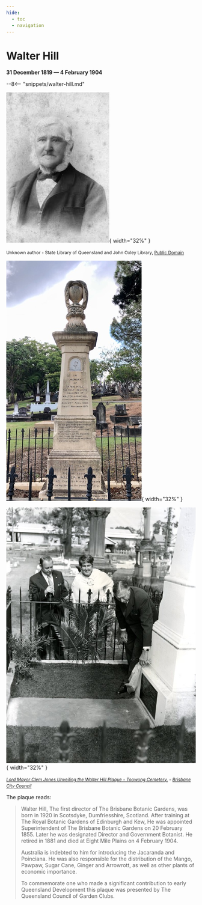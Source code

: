 ```yaml
---
hide:
  - toc
  - navigation
---
```


# Walter Hill

**31 December 1819 — 4 February 1904**

--8<-- "snippets/walter-hill.md"

![Walter Hill](../assets/walter-hill.jpg){ width="32%" }

<small>Unknown author - State Library of Queensland and John Oxley Library, [Public Domain](https://commons.wikimedia.org/w/index.php?curid=22616572)</small>

![Ann Hill's headstone](../assets/ann-hill-headstone.jpg){ width="32%" }

![Lord Mayor Clem Jones Unveiling the Walter Hill Plaque](../assets/walter-hill-plaque.jpg){ width="32%" }  

*<small>[Lord Mayor Clem Jones Unveiling the Walter Hill Plaque - Toowong Cemetery.](https://library-brisbane.ent.sirsidynix.net.au/client/en_AU/BrisbaneImages/search/detailnonmodal/ent:$002f$002fSD_ASSET$002f0$002fSD_ASSET:24873/one?qu=Lord+Mayor+Clem+Jones+Unveiling+the+Walter+Hill+Plaque+-+Toowong+Cemetery.&rm=BRISBANEIMAGES0%7C%7C%7C1%7C%7C%7C0%7C%7C%7Ctrue&te=ASSET&lm=ALL_ASSETS) - [Brisbane City Council](https://www.brisbane.qld.gov.au)</small>*

The plaque reads: 

>Walter Hill, The first director of The Brisbane Botanic Gardens, was born in 1920 in Scotsdyke, Dumfriesshire, Scotland. After training at The Royal Botanic Gardens of Edinburgh and Kew, He was appointed Superintendent of The Brisbane Botanic Gardens on 20 February 1855. Later he was designated Director and Government Botanist. He retired in 1881 and died at Eight Mile Plains on 4 February 1904. 
>
>Australia is indebted to him for introducing the Jacaranda and Poinciana. He was also responsible for the distribution of the Mango, Pawpaw, Sugar Cane, Ginger and Arrowrott, as well as other plants of economic importance. 
>
>To commemorate one who made a significant contribution to early Queensland Development this plaque was presented by The Queensland Council of Garden Clubs.
